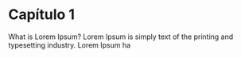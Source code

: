 # Capítulo 1

What is Lorem Ipsum?
Lorem 
Ipsum is simply  text of the printing and typesetting industry. 
Lorem Ipsum ha